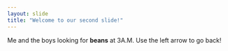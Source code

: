```yaml
---
layout: slide
title: "Welcome to our second slide!"
---
```

Me and the boys looking for **beans** at 3A.M.
Use the left arrow to go back!
